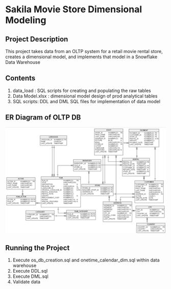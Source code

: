 # Sakila Movie Store Dimensional Modeling

## Project Description
This project takes data from an OLTP system for a retail movie rental store, creates a dimensional model, and implements that model in a Snowflake Data Warehouse

## Contents
1. data_load : SQL scripts for creating and populating the raw tables 
2. Data Model.xlsx : dimensional model design of prod analytical tables
3. SQL scripts: DDL and DML SQL files for implementation of data model

## ER Diagram of OLTP DB
![OLTP ER Diagram][def]

[def]: ./images/OLTP_ER_diagram.png

## Running the Project
1. Execute os_db_creation.sql and onetime_calendar_dim.sql within data warehouse
2. Execute DDL.sql
3. Execute DML.sql
4. Validate data